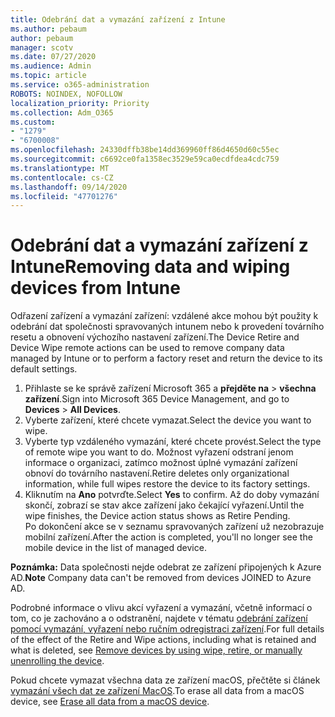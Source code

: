 ```yaml
---
title: Odebrání dat a vymazání zařízení z Intune
ms.author: pebaum
author: pebaum
manager: scotv
ms.date: 07/27/2020
ms.audience: Admin
ms.topic: article
ms.service: o365-administration
ROBOTS: NOINDEX, NOFOLLOW
localization_priority: Priority
ms.collection: Adm_O365
ms.custom:
- "1279"
- "6700008"
ms.openlocfilehash: 24330dffb38be14dd369960ff86d4650d60c55ec
ms.sourcegitcommit: c6692ce0fa1358ec3529e59ca0ecdfdea4cdc759
ms.translationtype: MT
ms.contentlocale: cs-CZ
ms.lasthandoff: 09/14/2020
ms.locfileid: "47701276"
---
```

# <a name="removing-data-and-wiping-devices-from-intune"></a><span data-ttu-id="b409a-102">Odebrání dat a vymazání zařízení z Intune</span><span class="sxs-lookup"><span data-stu-id="b409a-102">Removing data and wiping devices from Intune</span></span>

<span data-ttu-id="b409a-103">Odřazení zařízení a vymazání zařízení: vzdálené akce mohou být použity k odebrání dat společnosti spravovaných intunem nebo k provedení továrního resetu a obnovení výchozího nastavení zařízení.</span><span class="sxs-lookup"><span data-stu-id="b409a-103">The Device Retire and Device Wipe remote actions can be used to remove company data managed by Intune or to perform a factory reset and return the device to its default settings.</span></span>

1. <span data-ttu-id="b409a-104">Přihlaste se ke správě zařízení Microsoft 365 a **přejděte na**  >  **všechna zařízení**.</span><span class="sxs-lookup"><span data-stu-id="b409a-104">Sign into Microsoft 365 Device Management, and go to **Devices** > **All Devices**.</span></span>
2. <span data-ttu-id="b409a-105">Vyberte zařízení, které chcete vymazat.</span><span class="sxs-lookup"><span data-stu-id="b409a-105">Select the device you want to wipe.</span></span>
3. <span data-ttu-id="b409a-106">Vyberte typ vzdáleného vymazání, které chcete provést.</span><span class="sxs-lookup"><span data-stu-id="b409a-106">Select the type of remote wipe you want to do.</span></span> <span data-ttu-id="b409a-107">Možnost vyřazení odstraní jenom informace o organizaci, zatímco možnost úplné vymazání zařízení obnoví do továrního nastavení.</span><span class="sxs-lookup"><span data-stu-id="b409a-107">Retire deletes only organizational information, while full wipes restore the device to its factory settings.</span></span>
4. <span data-ttu-id="b409a-108">Kliknutím na **Ano** potvrďte.</span><span class="sxs-lookup"><span data-stu-id="b409a-108">Select **Yes** to confirm.</span></span> <span data-ttu-id="b409a-109">Až do doby vymazání skončí, zobrazí se stav akce zařízení jako čekající vyřazení.</span><span class="sxs-lookup"><span data-stu-id="b409a-109">Until the wipe finishes, the Device action status shows as Retire Pending.</span></span></br>
    <span data-ttu-id="b409a-110">Po dokončení akce se v seznamu spravovaných zařízení už nezobrazuje mobilní zařízení.</span><span class="sxs-lookup"><span data-stu-id="b409a-110">After the action is completed, you'll no longer see the mobile device in the list of managed device.</span></span>

<span data-ttu-id="b409a-111">**Poznámka:** Data společnosti nejde odebrat ze zařízení připojených k Azure AD.</span><span class="sxs-lookup"><span data-stu-id="b409a-111">**Note** Company data can't be removed from devices JOINED to Azure AD.</span></span>

<span data-ttu-id="b409a-112">Podrobné informace o vlivu akcí vyřazení a vymazání, včetně informací o tom, co je zachováno a o odstranění, najdete v tématu [odebrání zařízení pomocí vymazání, vyřazení nebo ručním odregistraci zařízení](https://docs.microsoft.com/intune/devices-wipe).</span><span class="sxs-lookup"><span data-stu-id="b409a-112">For full details of the effect of the Retire and Wipe actions, including what is retained and what is deleted, see [Remove devices by using wipe, retire, or manually unenrolling the device](https://docs.microsoft.com/intune/devices-wipe).</span></span>

<span data-ttu-id="b409a-113">Pokud chcete vymazat všechna data ze zařízení macOS, přečtěte si článek [vymazání všech dat ze zařízení MacOS](https://docs.microsoft.com/intune/device-erase).</span><span class="sxs-lookup"><span data-stu-id="b409a-113">To erase all data from a macOS device, see [Erase all data from a macOS device](https://docs.microsoft.com/intune/device-erase).</span></span>